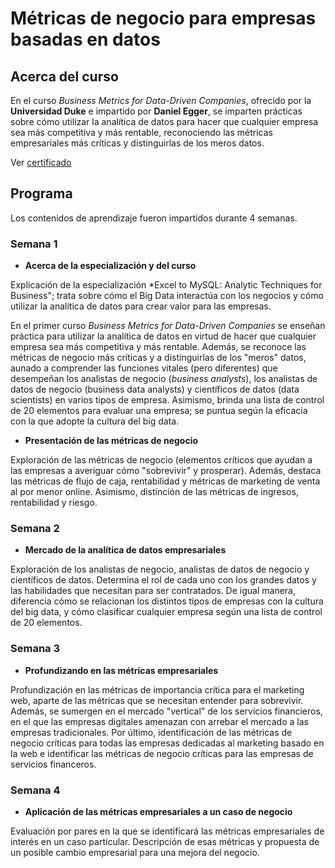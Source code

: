 # Métricas de negocio para empresas basadas en datos

<!--more-->

## Acerca del curso
En el curso *Business Metrics for Data-Driven Companies*, ofrecido por la **Universidad Duke**
e impartido por **Daniel Egger**, se imparten prácticas sobre cómo utilizar la 
analítica de datos para hacer que cualquier empresa sea más competitiva y más
rentable, reconociendo las métricas empresariales más críticas y distinguirlas 
de los meros datos.

Ver [certificado](https://coursera.org/share/622d9cb0726e4f11eff074a60a325306)


## Programa

Los contenidos de aprendizaje fueron impartidos durante 4 semanas.

### Semana 1
* **Acerca de la especialización y del curso**

Explicación de la especialización *Excel to MySQL: Analytic Techniques for Business";
trata sobre cómo el Big Data interactúa con los negocios y cómo utilizar la analítica
de datos para crear valor para las empresas.

En el primer curso *Business Metrics for Data-Driven Companies* se enseñan práctica
para utilizar la analítica de datos en virtud de hacer que cualquier empresa sea más 
competitiva y más rentable. Además, se reconoce las métricas de negocio más críticas y a distinguirlas
de los "meros" datos, aunado a comprender las funciones vitales (pero diferentes) que desempeñan
los analistas de negocio (*business analysts*), los analistas de datos de negocio 
(business data analysts) y científicos de datos (data scientists) en varios tipos de empresa. 
Asimismo, brinda una lista de control de 20 elementos para evaluar una empresa; se puntua
según la eficacia con la que adopte la cultura del big data.


* **Presentación de las métricas de negocio**

Exploración de las métricas de negocio (elementos críticos que ayudan a las empresas a averiguar cómo 
"sobrevivir" y prosperar). Además, destaca las métricas de flujo de caja, rentabilidad
y métricas de marketing de venta al por menor online. Asimismo, distinción de las métricas
de ingresos, rentabilidad y riesgo.

### Semana 2
* **Mercado de la analítica de datos empresariales**

Exploración de los analistas de negocio, analistas de datos de negocio y científicos de datos.
Determina el rol de cada uno con los grandes datos y las habilidades que necesitan para 
ser contratados. De igual manera, diferencia cómo se relacionan los distintos tipos
de empresas con la cultura del big data, y cómo clasificar cualquier empresa según una lista
de control de 20 elementos. 


### Semana 3
* **Profundizando en las métricas empresariales**

Profundización en las métricas de importancia crítica para el marketing web, aparte
de las métricas que se necesitan entender para sobrevivir. Además, se sumergen en el 
mercado "vertical" de los servicios financieros, en el que las empresas digitales
amenazan con arrebar el mercado a las empresas tradicionales. Por último, identificación
de las métricas de negocio críticas para todas las empresas dedicadas al marketing 
basado en la web e identificar las métricas de negocio críticas para las empresas
de servicios financeros.

### Semana 4
* **Aplicación de las métricas empresariales a un caso de negocio**

Evaluación por pares en la que se identificará las métricas empresariales de interés
en un caso particular. Descripción de esas métricas y propuesta de un posible cambio empresarial
para una mejora del negocio.
